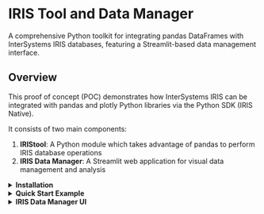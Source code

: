# IRIS Tool and Data Manager

A comprehensive Python toolkit for integrating pandas DataFrames with InterSystems IRIS databases, featuring a Streamlit-based data management interface.

## Overview

This proof of concept (POC) demonstrates how InterSystems IRIS can be integrated with pandas and plotly Python libraries via the Python SDK (IRIS Native).

It consists of two main components:

1. **IRIStool**: A Python module which takes advantage of pandas to perform IRIS database operations
2. **IRIS Data Manager**: A Streamlit web application for visual data management and analysis

<details>
<summary><b>Installation</b></summary>

## Installation

### Prerequisites

- Python 3.8+
- Docker and Docker Compose
- Git

### Setup Steps

1. **Clone the repository**

```bash
git clone https://github.com/pietrodileo/iris_tool_and_data_manager.git
cd iris_tool_and_data_manager
```

2. **Create and activate virtual environment**

I like to us `uv` package manager, but you can use whatever:

```bash
uv venv
.\.venv\Scripts\activate
```

3. **Install dependencies**

```bash
uv pip install -r requirements.txt
```

4. **Set up environment variables**
Edit `.env` file with your configuration:

```bash
IRIS_HOST=your_iris_host
IRIS_PORT=your_iris_port  
IRIS_NAMESPACE=your_namespace
IRIS_USER=your_username
IRIS_PASSWORD=your_password
OLLAMA_API_URL=your_ollama_api_url
```

Feel free to use the default configuration:

```bash
IRIS_HOST=127.0.0.1
IRIS_PORT=9091
IRIS_NAMESPACE=USER
IRIS_USER=_SYSTEM
IRIS_PASSWORD=SYS
OLLAMA_API_URL=http://localhost:11424/api/chat
```

5. **Start InterSystems IRIS with Docker**

Open Docker Desktop and run the following instruction:

```bash
docker-compose up -d --build
```

This will pull two images:

* ollama/ollama:latest
* intersystems/iris-community:latest-cd

Ollama image will install three models by default:

* gemma2:2b
* gemma3:4b
* gemma3:1b 

You can choose which models to pull by the `ollama_entrypoint.sh` file.

6. **Run the application or quickstart.py**

`quickstart.py` provides an example of how **IRISTool** module can be used to create tables and views from pandas dataframe. Run it by the instruction:

```bash
uv run quickstart.py
```

The Management Portal of the containerized instace can be accessed at `http://localhost:9092/csp/sys/UtilHome.csp`

**IRIS Data Manager UI** provides a complete interface to import, visualize and manage data and can be run via the instruction:

```bash
uv run streamlit run app.py
```

The application will open in your browser at `http://localhost:8501`

## IRIStool Module

The `IRIStool` class provides a pandas-friendly interface to InterSystems IRIS databases with support for:

- DataFrame to table conversion with automatic type inference
- CRUD operations (Create, Read, Update, Delete)
- Index management (standard, HNSW vector indexes)
- View creation and management
- Schema exploration

</details>

<details>
<summary><b>Quick Start Example</b></summary>

### Quick Start Example

This quickstart example demonstrates how to use the IRIStool Python utility to interact with an InterSystems IRIS database using a familiar and Pythonic interface.
It shows how to:

* Establish a connection using environment variables
* Create tables and insert data
* Execute SQL queries and retrieve data as Pandas DataFrames
* Automatically infer IRIS data types from a DataFrame
* Convert a DataFrame to an IRIS table
* Update, query, and create SQL views dynamically

### Key Features

**Automatic Type Inference**: The module intelligently maps pandas dtypes to IRIS SQL types, making table creation seamless and reducing manual schema work:

- Integer types → INT/BIGINT
- Float types → DOUBLE
- Datetime → DATE/TIME/DATETIME
- Strings → VARCHAR/CLOB (based on length)
- Boolean → BIT

**Creating Tables**:
Easily create or update IRIS tables using Python dictionaries that define column names, data types, and constraints:

```python
iris.create_table(
    "Employee",
    columns={
        "ID": "INT",
        "Name": "VARCHAR(100)",
        "Age": "INT",
        "Department": "VARCHAR(50)"
    },
    constraints=["PRIMARY KEY (ID)"],
    check_exists=True
)
```

**Convert To and From DataFrames**:

Seamlessly move data between IRIS and pandas

```python
# Convert a pandas DataFrame into an IRIS table
iris.df_to_table(
    df=musicians,
    table_name="Musicians",
    table_schema="Jazz",
    primary_key="ID",
    drop_if_exists=True
)

# Fetch SQL query results directly into a pandas DataFrame
df = iris.fetch("SELECT * FROM Jazz.Musicians WHERE Genre = ?", ["Hard Bop"])
print(df.head())
```

Type mapping, primary keys, and indices can all be automatically inferred from the DataFrame.

**Creating Indices (with Vector Search Support)**: 

Define and manage multiple types of indices, including traditional B-Tree and HNSW (Hierarchical Navigable Small World) for vector similarity search:

```python
# Standard index
iris.create_index(
    table_name="Musicians",
    column_name="Genre",
    index_type="index"
)

# Vector search index
iris.create_hnsw_index(
    table_name="Documents",
    column_name="Embedding",
    index_name="doc_vector_idx",
    distance="Cosine",
    M=16,
    ef_construct=200
)
```

**Context Manager Support**: Automatic connection cleanup:

All operations can be run safely inside a Python with block — ensuring automatic connection cleanup:

```python
with IRIStool(host, port, namespace, username, password) as iris:
    iris.create_table(...)
    iris.insert_many(...)
# Connection automatically closed on exit
```

### Run the example

```bash
uv run quickstart.py
```

Expected output is:

``` bash
IRIS connection [_SYSTEM@127.0.0.1:9091/USER]
Employee table found! Dropping table...
table SQLUser.Employee dropped successfully.
Table SQLUser.Employee created successfully.
Inserting data...
3 row(s) added into SQLUser.Employee.
Retrieving data of employees with age greater than 28...
   ID   Name  Age Department
0   1  Alice   29         IT
1   2    Bob   34         HR
Describing dataframe:
             ID        Age
count  2.000000   2.000000
mean   1.500000  31.500000
std    0.707107   3.535534
min    1.000000  29.000000
25%    1.250000  30.250000
50%    1.500000  31.500000
75%    1.750000  32.750000
max    2.000000  34.000000
Retrieving table information...
Columns:
[{'TABLE_SCHEMA': 'SQLUser', 'TABLE_NAME': 'Employee', 'COLUMN_NAME': 'ID', 'DATA_TYPE': 'integer', 'CHARACTER_MAXIMUM_LENGTH': None, 'IS_NULLABLE': 'NO', 'AUTO_INCREMENT': 'NO', 'UNIQUE_COLUMN': 'YES', 'PRIMARY_KEY': 'YES', 'odbctype': 4}, {'TABLE_SCHEMA': 'SQLUser', 'TABLE_NAME': 'Employee', 'COLUMN_NAME': 'Name', 'DATA_TYPE': 'varchar', 'CHARACTER_MAXIMUM_LENGTH': 100, 'IS_NULLABLE': 'YES', 'AUTO_INCREMENT': 'NO', 'UNIQUE_COLUMN': 'NO', 'PRIMARY_KEY': 'NO', 'odbctype': 12}, {'TABLE_SCHEMA': 'SQLUser', 'TABLE_NAME': 'Employee', 'COLUMN_NAME': 'Age', 'DATA_TYPE': 'integer', 'CHARACTER_MAXIMUM_LENGTH': None, 'IS_NULLABLE': 'YES', 'AUTO_INCREMENT': 'NO', 'UNIQUE_COLUMN': 'NO', 'PRIMARY_KEY': 'NO', 'odbctype': 4}, {'TABLE_SCHEMA': 'SQLUser', 'TABLE_NAME': 'Employee', 'COLUMN_NAME': 'Department', 'DATA_TYPE': 'varchar', 'CHARACTER_MAXIMUM_LENGTH': 50, 'IS_NULLABLE': 'YES', 'AUTO_INCREMENT': 'NO', 'UNIQUE_COLUMN': 'NO', 'PRIMARY_KEY': 'NO', 'odbctype': 12}]
Indices:
[{'INDEX_NAME': 'EMPLOYEEPKey1', 'COLUMN_NAME': 'ID', 'PRIMARY_KEY': 1, 'NON_UNIQUE': 0}]
Musicians dataframe:
   ID First Name   Last Name        DOB                           City       Instrument      Genre  Age
0   1        Pat     Metheny 1954-08-12    Lee's Summit, Missouri, USA           Guitar  Jazz Rock   71
1   2        Bob    Reynolds 1963-12-03    Morristown, New Jersey, USA        Saxophone  Jazz Funk   61
2   3    Charlie       Haden 1937-08-06          Shenandoah, Iowa, USA      Double Bass       Jazz   76
3   4    Charlie      Parker 1920-08-29       Kansas City, Kansas, USA   Alto Saxophone      Bebop   34
4   5       John    Coltrane 1926-09-23    Hamlet, North Carolina, USA  Tenor Saxophone   Hard Bop   40
5   6       Eric     Johnson 1974-08-17             Austin, Texas, USA           Guitar       Rock   51
6   7        Wes  Montgomery 1923-03-06     Indianapolis, Indiana, USA           Guitar   Hard Bop   45
7   8       Paul    Chambers 1935-04-22  Pittsburgh, Pennsylvania, USA      Double Bass   Hard Bop   33
8   9       Bill       Evans 1929-08-16    Plainfield, New Jersey, USA            Piano       Jazz   51
Inferring types...
{'ID': 'INT', 'First_Name': 'VARCHAR(255)', 'Last_Name': 'VARCHAR(255)', 'DOB': 'DATE', 'City': 'VARCHAR(255)', 'Instrument': 'VARCHAR(255)', 'Genre': 'VARCHAR(255)', 'Age': 'INT'}
Converting DataFrame to IRIS table...
Table Jazz.Musicians already exists.
table Jazz.Musicians dropped successfully.
Table Jazz.Musicians created successfully.
Index Musicians_Last_Name_index created successfully on Jazz.Musicians(Last_Name).
Index Musicians_Genre_index created successfully on Jazz.Musicians(Genre).
Index Musicians_Instrument_index created successfully on Jazz.Musicians(Instrument).
Inserted 9 rows into Musicians
Bop artists:
  First_Name   Last_Name       Instrument     Genre
0    Charlie      Parker   Alto Saxophone     Bebop
1       John    Coltrane  Tenor Saxophone  Hard Bop
2        Wes  Montgomery           Guitar  Hard Bop
3       Paul    Chambers      Double Bass  Hard Bop
Inserting new musicians...
2 row(s) added into Jazz.Musicians.
Updating a record...
Updated 1 row(s) in Jazz.Musicians.
View Jazz.AvgAgeByGenre created.
2 row(s) added into Jazz.Musicians.
Updating a record...
Updated 1 row(s) in Jazz.Musicians.
2 row(s) added into Jazz.Musicians.
Updating a record...
Updated 1 row(s) in Jazz.Musicians.
Updating a record...
Updated 1 row(s) in Jazz.Musicians.
Updated 1 row(s) in Jazz.Musicians.
View Jazz.AvgAgeByGenre created.
                             Genre                AvgAge
View Jazz.AvgAgeByGenre created.
                             Genre                AvgAge
0                            BEBOP                    34
0                            BEBOP                    34
1                 BEBOP / HARD BOP                    58
1                 BEBOP / HARD BOP                    58
2  COOL JAZZ / MODAL JAZZ / FUSION                    65
3                         HARD BOP  39.33333333333333333
4                             JAZZ  63.50000000000000000
5                        JAZZ FUNK                    61
6         JAZZ FUSION / WORLD JAZZ                    71
7                             ROCK                    51
```

Created tables and view are available in the Management Portal SQL as well:
![table1](pic/iristool_1.png "table1")
![table2](pic/iristool_2.png "table2")
![table3](pic/iristool_3.png "table3")
![table4](pic/iristool_4.png "table4")

</details>

<details>
<summary><b>IRIS Data Manager UI</b></summary>

## IRIS Data Manager UI

The Streamlit-based interface provides a visual way to interact with your IRIS database without writing code.

Run the UI with the instruction:

```python
uv run streamlit run .\app.py
```

### Features

#### 1. Connection Management (Sidebar)

- Configure connection parameters (host, port, namespace, credentials)
- Test connection with real-time feedback
- Default values loaded from `.env` file
  
[iris_data_manager_connect.webm](https://github.com/user-attachments/assets/74a75134-64c8-4ed1-b53f-72f14fbd2e6f)

#### 2. Upload Data Tab

Upload and import data from various formats:

- **Supported formats**: CSV, Excel (XLSX/XLS), JSON
- **Pre-import preview**: View data before saving
- **View data before importing them**
- **Schema configuration**:
  - Specify table name and schema
  - Define primary key
  - Create indexes (standard, unique, HNSW for vectors)

You can try the app using the examples provided in the `./examples` folder.

[iris_data_manager_import_data.webm](https://github.com/user-attachments/assets/34414378-2812-4585-aa4f-f1df8d86d332)

#### 3. Explore & Analyze Tab

Comprehensive data exploration and analysis:

**a) Table Selection and Data Viewing**

- Browse available schemas
- Select tables from dropdown
- Download table as XLSX, CSV or JSON

[iris_data_manager_visualize.webm](https://github.com/user-attachments/assets/098c7ee4-42d0-47d9-ad67-fe0fe92861a1)

**b) Data Profile**

- Show table information and download statistics
- Show statistics and distribution for numerical and categorical columns

[iris_data_manager_data_profile.webm](https://github.com/user-attachments/assets/3544859e-524f-448f-bda1-a7ef5013736f)

**c) Filtering & Visualization**

- Apply filters on multiple columns (text, numeric, date)
- Export filtered results as CSV
- Create visualizations:
  - Bar charts for categorical data
  - Line charts for time series
  - Scatter plots for correlations
  - Histograms for distributions

**d) Aggregations**

- Group by single or multiple columns
- Apply aggregate functions (COUNT, SUM, AVG, MIN, MAX)
- Visualize aggregated results

**e) Text-to-SQL**

- Natural language query interface
- AI-powered SQL generation
- Execute generated queries
- View and download results

### Usage Workflow

1. **Connect**: Configure and test database connection in sidebar
2. **Upload**: Import data files or create tables manually
3. **Explore**: Browse existing tables and examine structure
4. **Analyze**: Apply filters, create visualizations, run aggregations
5. **Query**: Use natural language or SQL to extract insights

## Use Cases

- **Data Migration**: Easily move data between pandas and IRIS
- **Prototyping**: Quickly test data models before production
- **Analytics**: Combine pandas processing with IRIS storage
- **Vector Search**: Build semantic search applications with HNSW indexes
- **Data Exploration**: Visual interface for non-technical users
- **ETL Workflows**: Transform and load data into IRIS

</details>
